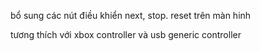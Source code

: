 
bổ sung các nút điều khiển next, stop. reset trên màn hinh

tương thích với xbox controller và usb generic controller 
